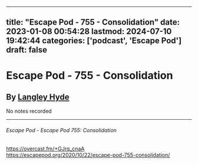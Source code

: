 
---
title: "Escape Pod - 755 - Consolidation"
date: 2023-01-08 00:54:28
lastmod: 2024-07-10 19:42:44
categories: ['podcast', 'Escape Pod']
draft: false
---


# Escape Pod - 755 - Consolidation
## By [Langley Hyde](https://escapepod.org/people/langley-hyde/)

No notes recorded

- - -
###### Escape Pod - Escape Pod 755: Consolidation

https://overcast.fm/+GJrq_cnaA  
https://escapepod.org/2020/10/22/escape-pod-755-consolidation/

<!-- #public #podcast #Escape Pod# -->

<!-- {BearID:B37EB1C8-A119-4EF9-B879-6BE33D33F9FE-28016-00002D97CED50C54} -->
